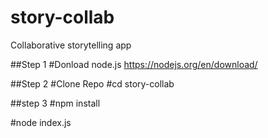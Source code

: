 # story-collab
Collaborative storytelling app

##Step 1
#Donload node.js
https://nodejs.org/en/download/

##Step 2
#Clone Repo
#cd story-collab

##step 3
#npm install

#node index.js